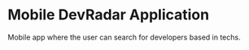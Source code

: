 # Mobile DevRadar Application #

Mobile app where the user can search for developers based in techs.
